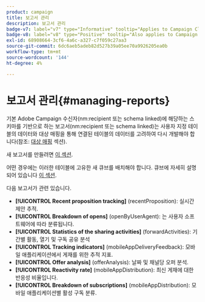 ```yaml
---
product: campaign
title: 보고서 관리
description: 보고서 관리
badge-v7: label="v7" type="Informative" tooltip="Applies to Campaign Classic v7"
badge-v8: label="v8" type="Positive" tooltip="Also applies to Campaign v8"
exl-id: 68908664-3cf6-4a6c-a327-c7f059c27aa3
source-git-commit: 6dc6aeb5adeb82d527b39a05ee70a9926205ea0b
workflow-type: tm+mt
source-wordcount: '144'
ht-degree: 4%

---
```


# 보고서 관리{#managing-reports}



기본 Adobe Campaign 수신자(nm:recipient 또는 schema linked)에 해당하는 스키마를 기반으로 하는 보고서(nm:recipient 또는 schema linked)는 사용자 지정 테이블의 데이터와 대상 매핑을 통해 연결된 테이블의 데이터를 고려하여 다시 개발해야 합니다(참조: [대상 매핑](../../configuration/using/target-mapping.md) 섹션).

새 보고서를 만들려면 [이 섹션](../../reporting/using/about-reports-creation-in-campaign.md).

어떤 경우에는 이러한 테이블에 고유한 새 큐브를 배치해야 합니다. 큐브에 자세히 설명되어 있습니다 [이 섹션](../../reporting/using/ac-cubes.md).

다음 보고서가 관련 있습니다.

* **[!UICONTROL Recent proposition tracking]** (recentProposition): 실시간 제안 추적.
* **[!UICONTROL Breakdown of opens]** (openByUserAgent): 는 사용자 소프트웨어에 따라 분류됩니다.
* **[!UICONTROL Statistics of the sharing activities]** (forwardActivities): 기간별 활동, 열기 및 구독 공유 분석
* **[!UICONTROL Tracking indicators]** (mobileAppDeliveryFeedback): 모바일 애플리케이션에서 게재를 위한 추적 지표.
* **[!UICONTROL Offer analysis]** (offerAnalysis): 날짜 및 채널당 오퍼 분석.
* **[!UICONTROL Reactivity rate]** (mobileAppDistribution): 최신 게재에 대한 반응성 비율입니다.
* **[!UICONTROL Breakdown of subscriptions]** (mobileAppDistribution): 모바일 애플리케이션별 활성 구독 분류.
